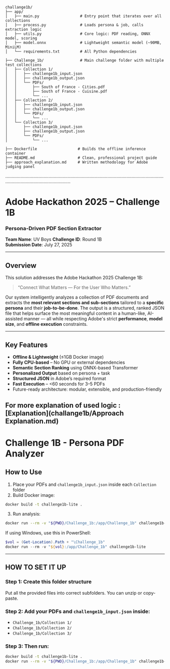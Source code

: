 ```text
challange1b/
├── app/
│   ├── main.py                  # Entry point that iterates over all collections
│   ├── process.py               # Loads persona & job, calls extraction logic
│   ├── utils.py                 # Core logic: PDF reading, ONNX model, scoring
│   ├── model.onnx               # Lightweight semantic model (~90MB, MiniLM)
│   └── requirements.txt         # All Python dependencies

├── Challenge_1b/                # Main challenge folder with multiple test collections
│   ├── Collection 1/
│   │   ├── challenge1b_input.json
│   │   ├── challenge1b_output.json
│   │   └── PDFs/
│   │       ├── South of France - Cities.pdf
│   │       ├── South of France - Cuisine.pdf
│   │       └── ...
│   ├── Collection 2/
│   │   ├── challenge1b_input.json
│   │   ├── challenge1b_output.json
│   │   └── PDFs/
│   │       └── ...
│   └── Collection 3/
│       ├── challenge1b_input.json
│       ├── challenge1b_output.json
│       └── PDFs/
│           └── ...

├── Dockerfile                  # Builds the offline inference container
├── README.md                   # Clean, professional project guide
├── approach_explanation.md     # Written methodology for Adobe judging panel
```

...............................................................................................................................................................................
#  Adobe Hackathon 2025 – Challenge 1B  
###  Persona-Driven PDF Section Extractor  
**Team Name**: UV Boys 
**Challenge ID**: Round 1B  
**Submission Date**: July 27, 2025  

---

##  Overview

This solution addresses the Adobe Hackathon 2025 Challenge 1B:  
> “Connect What Matters — For the User Who Matters.”

Our system intelligently analyzes a collection of PDF documents and extracts the **most relevant sections and sub-sections** tailored to a **specific persona** and their **job-to-be-done**. The output is a structured, ranked JSON file that helps surface the most meaningful content in a human-like, AI-assisted manner — all while respecting Adobe's strict **performance**, **model size**, and **offline execution** constraints.

---

##  Key Features

-  **Offline & Lightweight** (≤1GB Docker image)
-  **Fully CPU-based** – No GPU or external dependencies
-  **Semantic Section Ranking** using ONNX-based Transformer
-  **Personalized Output** based on persona + task
-  **Structured JSON** in Adobe’s required format
-  **Fast Execution** – <60 seconds for 3–5 PDFs
-  Future-ready architecture: modular, extensible, and production-friendly

 ## For more explanation of used logic : [Explanation](challange1b/Approach Explanation.md)

  
# Challenge 1B - Persona PDF Analyzer

## How to Use

1.  Place your PDFs and `challenge1b_input.json` inside each `Collection` folder  
2.  Build Docker image:
   ```bash
   docker build -t challenge1b-lite .
   ```
3.  Run analysis:
   ```bash
   docker run --rm -v "${PWD}/Challenge_1b:/app/Challenge_1b" challenge1b-lite
   ```

 If using Windows, use this in PowerShell:

```powershell
$vol = (Get-Location).Path + "\Challenge_1b"
docker run --rm -v "${vol}:/app/Challenge_1b" challenge1b-lite
```

---

##  HOW TO SET IT UP

### Step 1: Create this folder structure
Put all the provided files into correct subfolders. You can unzip or copy-paste.

### Step 2: Add your PDFs and `challenge1b_input.json` inside:
- `Challenge_1b/Collection 1/`
- `Challenge_1b/Collection 2/`
- `Challenge_1b/Collection 3/`

### Step 3: Then run:
```bash
docker build -t challenge1b-lite .
docker run --rm -v "${PWD}/Challenge_1b:/app/Challenge_1b" challenge1b-lite
```
